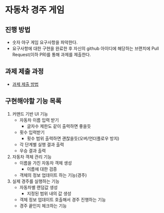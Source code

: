 # 자동차 경주 게임
## 진행 방법
* 숫자 야구 게임 요구사항을 파악한다.
* 요구사항에 대한 구현을 완료한 후 자신의 github 아이디에 해당하는 브랜치에 Pull Request(이하 PR)를 통해 과제를 제출한다.

## 과제 제출 과정
* [과제 제출 방법](https://github.com/next-step/nextstep-docs/tree/master/precourse)

## 구현해야할 기능 목록
1. 커맨드 기반 UI 기능
   * 자동차 이름 입력 받기
     - 글자수 제한도 같이 출력하면 좋을듯
   * 횟수 입력받기
     - 횟수 범위 출력하면 괜찮을듯(오버/언더플로우 방지)
   * 각 단계별 실행 결과 출력
   * 우승 결과 출력
2. 자동차 객체 관리 기능
   * 이름을 가진 자동차 객체 생성
     - 이름에 대한 검증
   * 객체의 정보 업데이트 하는 기능(경주)
3. 실제 경주를 실행하는 기능
   * 자동차별 랜덤값 생성
     - 지정된 범위 내의 값 생성
   * 객체 정보 업데이트 호출해서 경주 진행하는 기능
   * 경주 끝인지 체크하는 기능
